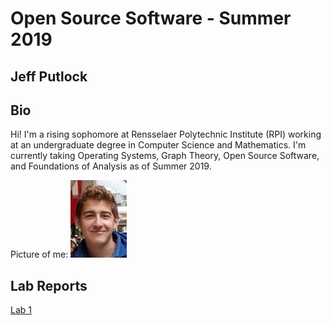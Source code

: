 # Open Source Software - Summer 2019
## Jeff Putlock

## Bio

Hi! I'm a rising sophomore at Rensselaer Polytechnic Institute (RPI) working at an undergraduate degree in Computer Science and Mathematics. I'm currently taking Operating Systems, Graph Theory, Open Source Software, and Foundations of Analysis as of Summer 2019.

Picture of me:
![jeff](labs/lab01/images/joff.png)


## Lab Reports
[Lab 1](labs/lab-01/lab01.md)
